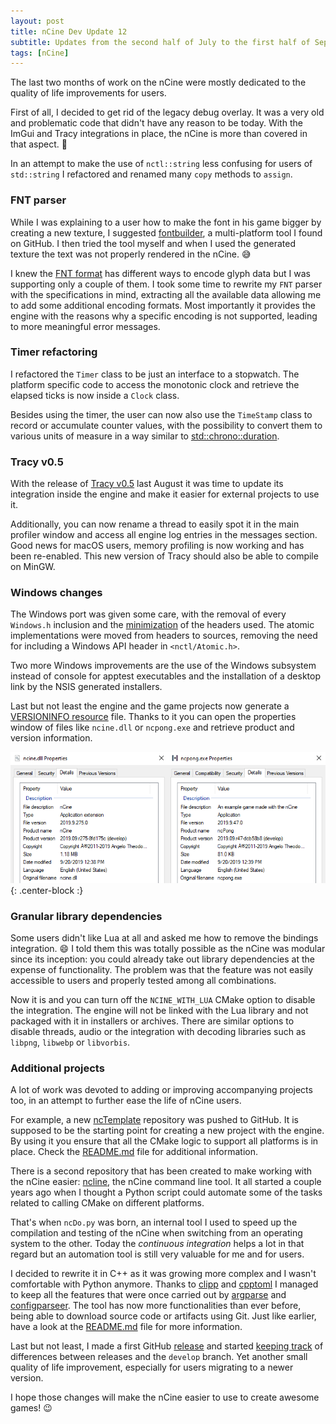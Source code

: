 ```yaml
---
layout: post
title: nCine Dev Update 12
subtitle: Updates from the second half of July to the first half of September 2019
tags: [nCine]
---
```


The last two months of work on the nCine were mostly dedicated to the quality of life improvements for users.

First of all, I decided to get rid of the legacy debug overlay. It was a very old and problematic code that didn't have any reason to be today. With the ImGui and Tracy integrations in place, the nCine is more than covered in that aspect. :muscle:

In an attempt to make the use of `nctl::string` less confusing for users of `std::string` I refactored and renamed many `copy` methods to `assign`.

### FNT parser

While I was explaining to a user how to make the font in his game bigger by creating a new texture, I suggested [fontbuilder](https://github.com/andryblack/fontbuilder), a multi-platform tool I found on GitHub. I then tried the tool myself and when I used the generated texture the text was not properly rendered in the nCine. :sweat_smile:

I knew the [FNT format](http://www.angelcode.com/products/bmfont/doc/file_format.html) has different ways to encode glyph data but I was supporting only a couple of them.
I took some time to rewrite my `FNT` parser with the specifications in mind, extracting all the available data allowing me to add some additional encoding formats.
Most importantly it provides the engine with the reasons why a specific encoding is not supported, leading to more meaningful error messages.

### Timer refactoring

I refactored the `Timer` class to be just an interface to a stopwatch. The platform specific code to access the monotonic clock and retrieve the elapsed ticks is now inside a `Clock` class.

Besides using the timer, the user can now also use the `TimeStamp` class to record or accumulate counter values, with the possibility to convert them to various units of measure in a way similar to [std::chrono::duration](https://en.cppreference.com/w/cpp/chrono/duration).

### Tracy v0.5

With the release of [Tracy v0.5](https://bitbucket.org/wolfpld/tracy/src/v0.5/) last August it was time to update its integration inside the engine and make it easier for external projects to use it.

Additionally, you can now rename a thread to easily spot it in the main profiler window and access all engine log entries in the messages section.
Good news for macOS users, memory profiling is now working and has been re-enabled. This new version of Tracy should also be able to compile on MinGW.

### Windows changes

The Windows port was given some care, with the removal of every `Windows.h` inclusion and the [minimization](https://aras-p.info/blog/2018/01/12/Minimizing-windows.h/) of the headers used.
The atomic implementations were moved from headers to sources, removing the need for including a Windows API header in `<nctl/Atomic.h>`.

Two more Windows improvements are the use of the Windows subsystem instead of console for apptest executables and the installation of a desktop link by the NSIS generated installers.

Last but not least the engine and the game projects now generate a [VERSIONINFO resource](https://docs.microsoft.com/en-us/windows/win32/menurc/versioninfo-resource) file.
Thanks to it you can open the properties window of files like `ncine.dll` or `ncpong.exe` and retrieve product and version information.

![VERSIONINFO resource](/images/VERSIONINFO.png "VERSIONINFO resource"){: .center-block :}

### Granular library dependencies

Some users didn't like Lua at all and asked me how to remove the bindings integration. :smile:
I told them this was totally possible as the nCine was modular since its inception: you could already take out library dependencies at the expense of functionality.
The problem was that the feature was not easily accessible to users and properly tested among all combinations.

Now it is and you can turn off the `NCINE_WITH_LUA` CMake option to disable the integration. The engine will not be linked with the Lua library and not packaged with it in installers or archives. There are similar options to disable threads, audio or the integration with decoding libraries such as `libpng`, `libwebp` or `libvorbis`.

### Additional projects

A lot of work was devoted to adding or improving accompanying projects too, in an attempt to further ease the life of nCine users.

For example, a new [ncTemplate](https://github.com/nCine/ncTemplate) repository was pushed to GitHub. It is supposed to be the starting point for creating a new project with the engine.
By using it you ensure that all the CMake logic to support all platforms is in place.
Check the [README.md](https://github.com/nCine/ncTemplate/blob/master/README.md) file for additional information.

There is a second repository that has been created to make working with the nCine easier: [ncline](https://github.com/nCine/ncline), the nCine command line tool.
It all started a couple years ago when I thought a Python script could automate some of the tasks related to calling CMake on different platforms.

That's when `ncDo.py` was born, an internal tool I used to speed up the compilation and testing of the nCine when switching from an operating system to the other.
Today the _continuous integration_ helps a lot in that regard but an automation tool is still very valuable for me and for users.

I decided to rewrite it in C++ as it was growing more complex and I wasn't comfortable with Python anymore. Thanks to [clipp](https://github.com/muellan/clipp) and [cpptoml](https://github.com/skystrife/cpptoml) I managed to keep all the features that were once carried out by [argparse](https://docs.python.org/3/library/argparse.html) and [configparseer](https://docs.python.org/3/library/configparser.html).
The tool has now more functionalities than ever before, being able to download source code or artifacts using Git.
Just like earlier, have a look at the [README.md](https://github.com/nCine/ncline/blob/master/README.md) file for more information.

Last but not least, I made a first GitHub [release](https://github.com/nCine/nCine/releases/tag/2019.05) and started [keeping track](https://ncine.github.io/download-develop/) of differences between releases and the `develop` branch. Yet another small quality of life improvement, especially for users migrating to a newer version.

I hope those changes will make the nCine easier to use to create awesome games! :wink:
